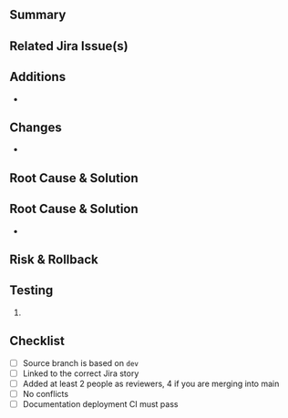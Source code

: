 ## Summary
<!-- Briefly describe the new feature/refactor/bugfix/hotfix -->

## Related Jira Issue(s)
<!-- Link the Jira story (e.g., PROJ-123) -->


<!-- Use the part you need for your specific type of PR only, delete the rest -->

<!-- ########## FEATURE PULL REQUEST ##########-->
## Additions
<!-- Bullet list all additions -->
- 

<!-- ########## REFACTOR PULL REQUEST ##########-->
## Changes
<!-- Bullet list of what was refactored -->
- 

<!-- ########## (BUG)FIX PULL REQUEST ##########-->
## Root Cause & Solution
<!-- Explain the cause of the bug and how you fixed it -->

<!-- ########## HOTFIX PULL REQUEST ##########-->

## Root Cause & Solution
<!-- Explain the cause of the bug and how you fixed it -->
- 

## Risk & Rollback
<!-- Explain any potential risks and how to roll back if needed -->


<!-- Keep this for all PRs -->
## Testing
<!-- Describe steps for the reviewers to test what is new in this PR -->
1. 

## Checklist
- [ ] Source branch is based on `dev`
- [ ] Linked to the correct Jira story
- [ ] Added at least 2 people as reviewers, 4 if you are merging into main
- [ ] No conflicts
- [ ] Documentation deployment CI must pass

